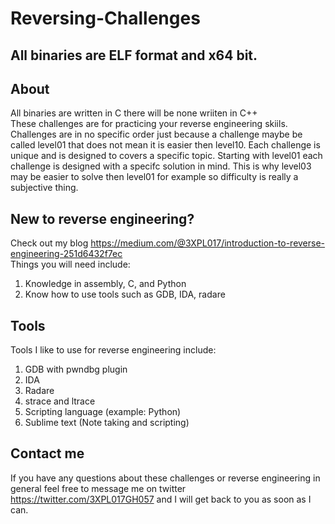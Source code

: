 # Reversing-Challenges

## All binaries are ELF format and x64 bit.

## About
All binaries are written in C there will be none wriiten in C++ <br />
These challenges are for practicing your reverse engineering skiils. <br />
Challenges are in no specific order just because a challenge maybe be called level01 that does not mean it is easier then level10. Each challenge is unique and is designed to covers a specific topic. Starting with level01 each challenge is designed with a specifc solution in mind. This is why level03 may be easier to solve then level01 for example so difficulty is really a subjective thing.

## New to reverse engineering?
Check out my blog https://medium.com/@3XPL017/introduction-to-reverse-engineering-251d6432f7ec <br />
Things you will need include: <br />
1. Knowledge in assembly, C, and Python <br />
2. Know how to use tools such as GDB, IDA, radare

## Tools
Tools I like to use for reverse engineering include: <br />
1. GDB with pwndbg plugin <br />
2. IDA <br />
3. Radare <br />
4. strace and ltrace <br />
5. Scripting language (example: Python) <br />
6. Sublime text (Note taking and scripting)

## Contact me
If you have any questions about these challenges or reverse engineering in general feel free to message me on twitter https://twitter.com/3XPL017GH057 and I will get back to you as soon as I can.
